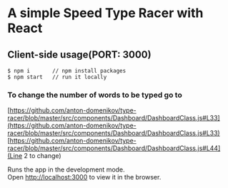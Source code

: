 # A simple Speed Type Racer with React

## Client-side usage(PORT: 3000)

```terminal
$ npm i       // npm install packages
$ npm start   // run it locally
```

### To change the number of words to be typed go to
[https://github.com/anton-domenikov/type-racer/blob/master/src/components/Dashboard/DashboardClass.js#L33](https://github.com/anton-domenikov/type-racer/blob/master/src/components/Dashboard/DashboardClass.js#L33)
[https://github.com/anton-domenikov/type-racer/blob/master/src/components/Dashboard/DashboardClass.js#L44](Line 2 to change)

Runs the app in the development mode.\
Open [http://localhost:3000](http://localhost:3000) to view it in the browser.